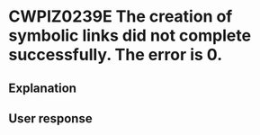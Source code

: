# CWPIZ0239E The creation of symbolic links did not complete successfully. The error is 0.

## Explanation

## User response